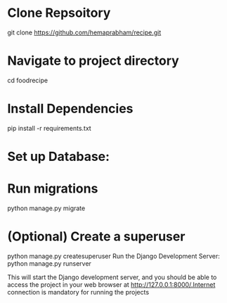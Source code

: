 # Clone Repsoitory
git clone  https://github.com/hemaprabham/recipe.git

# Navigate to project directory
cd foodrecipe

# Install Dependencies
pip install -r requirements.txt
# Set up Database:
# Run migrations
python manage.py migrate

# (Optional) Create a superuser
python manage.py createsuperuser
Run the Django Development Server:
python manage.py runserver

This will start the Django development server, and you should be able to access the project in your web browser at http://127.0.0.1:8000/.Internet connection is mandatory for running the projects
